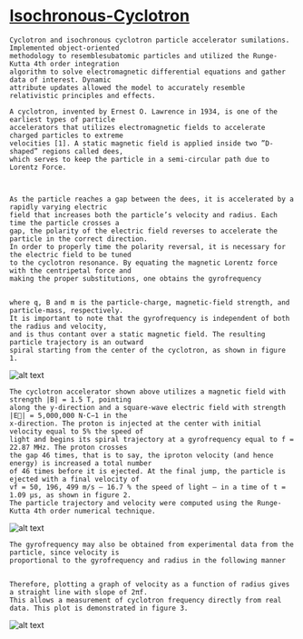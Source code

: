 # [Isochronous-Cyclotron](https://github.com/TonyAlarcon/Isochronous-Cyclotron/blob/master/Isochronous_cyclotron.py)

```
Cyclotron and isochronous cyclotron particle accelerator sumilations. Implemented object-oriented 
methodology to resemblesubatomic particles and utilized the Runge-Kutta 4th order integration 
algorithm to solve electromagnetic differential equations and gather data of interest. Dynamic 
attribute updates allowed the model to accurately resemble relativistic principles and effects. 
```

```
A cyclotron, invented by Ernest O. Lawrence in 1934, is one of the earliest types of particle 
accelerators that utilizes electromagnetic fields to accelerate charged particles to extreme 
velocities [1]. A static magnetic field is applied inside two ”D-shaped” regions called dees,
which serves to keep the particle in a semi-circular path due to Lorentz Force.



As the particle reaches a gap between the dees, it is accelerated by a rapidly varying electric 
field that increases both the particle’s velocity and radius. Each time the particle crosses a 
gap, the polarity of the electric field reverses to accelerate the particle in the correct direction. 
In order to properly time the polarity reversal, it is necessary for the electric field to be tuned 
to the cyclotron resonance. By equating the magnetic Lorentz force with the centripetal force and 
making the proper substitutions, one obtains the gyrofrequency


where q, B and m is the particle-charge, magnetic-field strength, and particle-mass, respectively. 
It is important to note that the gyrofrequency is independent of both the radius and velocity, 
and is thus contant over a static magnetic field. The resulting particle trajectory is an outward
spiral starting from the center of the cyclotron, as shown in figure 1.
```
![alt text](https://github.com/TonyAlarcon/Isochronous-Cyclotron/blob/master/Particle_Trajec.png "Trajectory")

```
The cyclotron accelerator shown above utilizes a magnetic field with strength |B| = 1.5 T, pointing
along the y-direction and a square-wave electric field with strength |E⃗| = 5,000,000 N·C−1 in the
x-direction. The proton is injected at the center with initial velocity equal to 5% the speed of 
light and begins its spiral trajectory at a gyrofrequency equal to f = 22.87 MHz. The proton crosses 
the gap 46 times, that is to say, the iproton velocity (and hence energy) is increased a total number 
of 46 times before it is ejected. At the final jump, the particle is ejected with a final velocity of 
vf = 50, 196, 499 m/s — 16.7 % the speed of light — in a time of t = 1.09 μs, as shown in figure 2. 
The particle trajectory and velocity were computed using the Runge-Kutta 4th order numerical technique.
```

![alt text](https://github.com/TonyAlarcon/Isochronous-Cyclotron/blob/master/velocity_vs_time.png "Velocity vs Time")

```
The gyrofrequency may also be obtained from experimental data from the particle, since velocity is 
proportional to the gyrofrequency and radius in the following manner


Therefore, plotting a graph of velocity as a function of radius gives a straight line with slope of 2πf. 
This allows a measurement of cyclotron frequency directly from real data. This plot is demonstrated in figure 3.
```

![alt text](https://github.com/TonyAlarcon/Isochronous-Cyclotron/blob/master/veocity_vs_radius.png "Velocity vs. Rotation Radius")
